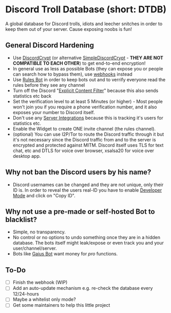 # Discord Troll Database (short: DTDB)
A global database for Discord trolls, idiots and leecher snitches in order to keep them out of your server. Cause exposing noobs is fun!


## General Discord Hardening
* Use [DiscordCrypt](https://gitlab.com/leogx9r/DiscordCrypt) (or alternative [SimpleDiscordCrypt](https://gitlab.com/An0/SimpleDiscordCrypt) - **THEY ARE NOT COMPATIBLE TO EACH OTHER**) to get end-to-end encryption!
* In general use as less as possible Bots (they can expose you or people can search how to bypass them), use [webhooks](https://birdie0.github.io/discord-webhooks-guide/services/ifttt.html) instead
* Use [Rules Bot](https://discordbots.org/bot/rulesbot) in order to keep bots out and to verrify everyone read the rules before they see any channel
* Turn off the Discord "[Explicit Content Filter](https://blog.discordapp.com/discord-safety-boost-2d592ea3b14a?gi=af380bd8186a)" because this also sends statistics etc back
* Set the verification level to at least 5 Minutes (or higher) - Most people won't join you if you require a phone verification number, and it also exposes your number to Discord itself.
* Don't use any [Server Integrations](https://discordapp.com/streamkit) because this is tracking it's users for statistics etc.
* Enable the Widget to create ONE invite channel (the rules channel).
* (optional) You can use I2P/Tor to route the Discord traffic through  it but it's not necessary since the Discord traffic from and to the server is encrypted and protected against MITM. Discord itself uses TLS for text chat, etc and DTLS for voice over browser, xsalsa20 for voice over desktop app.


## Why not ban the Discord users by his name?
* Discord usernames can be changed and they are not unique, only their ID is. In order to reveal the users real-ID you have to enable [Developer Mode](https://discordia.me/developer-mode) and click on "Copy ID".


## Why not use a pre-made or self-hosted Bot to blacklist?
* Simple, no transparency. 
* No control or no options to undo something once they are in a hidden database. The bots itself might leak/expose or even track you and your user/channel/server.
* Bots like [Gaius Bot](https://gaiusbot.me) want money for _pro_ functions.


## To-Do

- [ ] Finish the webhook (WIP)
- [ ] Add an auto-update mechanism e.g. re-check the database every 12/24-hours 
- [ ] Maybe a whitelist only mode?
- [ ] Get some maintainers to help this little project 
